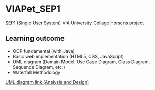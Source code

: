 # VIAPet_SEP1
SEP1 (Single User System) VIA University Collage Horsens project

## Learning outcome
- OOP fundamental (with Java)
- Basic web implementation (HTML5, CSS, JavaScript)
- UML diagram (Domain Model, Use Case Diagram, Class Diagram, Sequence Diagram, etc.)
- Waterfall Methodology

[UML diagram link (Analysis and Design)](https://mega.nz/folder/7VVSjbzD#-UJ-ykP8tFF19w6mi2Ef3g)
